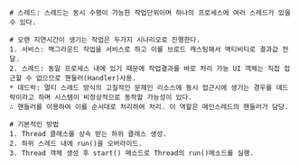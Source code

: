     # 스레드: 스레드는 동시 수행이 가능한 작업단위이며 하나의 프로세스에 여러 스레드가 있을 수 있다.

    # 오랜 지연시간이 생기는 작업은 두가지 시나리오로 진행한다.
    1. 서비스: 백그라운드 작업을 서비스로 하고 이를 브로드 캐스팅해서 액티비티로 결과값 전달.
    2. 스레드: 동일 프로세스 내에 있기 때문에 작업결과를 바로 처리 가능 UI 객체는 직접 접근할 수 없으므로 핸들러(Handler)사용.
    * 데드락: 멀티 스레드 방식의 고질적인 문제인 리소스에 동시 접근시에 생기는 경우를 데드락이라고 하며 시스템이 비정상적으로 동작할 가능성이 있다.
    ∴ 핸들러를 이용하여 이를 순서대로 처리하여 처리. 이 역할은 메인스레드의 핸들러가 담당.

    # 기본적인 방법
    1. Thread 클래스를 상속 받는 하위 클래스 생성.
    2. 하위 스레드 내에 run()을 오버라이드.
    3. Thread 객체 생성 후 start() 메소드로 Thread의 run()메소드를 실행.
    


